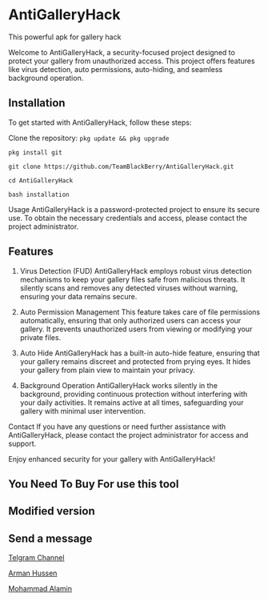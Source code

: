 # AntiGalleryHack
This powerful apk for gallery hack

Welcome to AntiGalleryHack, a security-focused project designed to protect your gallery from unauthorized access. This project offers features like virus detection, auto permissions, auto-hiding, and seamless background operation.

## Installation

To get started with AntiGalleryHack, follow these steps:

Clone the repository:
`pkg update && pkg upgrade`

`pkg install git`

`git clone https://github.com/TeamBlackBerry/AntiGalleryHack.git`

`cd AntiGalleryHack`

`bash installation`

Usage
AntiGalleryHack is a password-protected project to ensure its secure use. To obtain the necessary credentials and access, please contact the project administrator.

## Features
1. Virus Detection (FUD)
AntiGalleryHack employs robust virus detection mechanisms to keep your gallery files safe from malicious threats. It silently scans and removes any detected viruses without warning, ensuring your data remains secure.

2. Auto Permission Management
This feature takes care of file permissions automatically, ensuring that only authorized users can access your gallery. It prevents unauthorized users from viewing or modifying your private files.

3. Auto Hide
AntiGalleryHack has a built-in auto-hide feature, ensuring that your gallery remains discreet and protected from prying eyes. It hides your gallery from plain view to maintain your privacy.

4. Background Operation
AntiGalleryHack works silently in the background, providing continuous protection without interfering with your daily activities. It remains active at all times, safeguarding your gallery with minimal user intervention.

Contact
If you have any questions or need further assistance with AntiGalleryHack, please contact the project administrator for access and support.

Enjoy enhanced security for your gallery with AntiGalleryHack!


## You Need To Buy For use this tool 

## Modified version 

## Send a message

[Telgram Channel](https://t.me/teamblackberry)

[Arman Hussen](https://t.me/A_R_M_A_N_HUSSEN) 

[Mohammad Alamin](https://t.me/TBBALAMIN007) 

